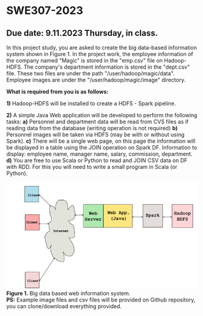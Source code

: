 # SWE307-2023
## Due date: 9.11.2023 Thursday, in class.

In this project study, you are asked to create the big data-based information system shown in Figure 1. In the project work, the employee information of the company named "Magic" is stored in the "emp.csv" file on Hadoop-HDFS. The company's department information is stored in the "dept.csv" file. These two files are under the path "/user/hadoop/magic/data". Employee images are under the "/user/hadoop/magic/image" directory. 

**What is required from you is as follows:**

**1)** Hadoop-HDFS will be installed to create a HDFS - Spark pipeline.

**2)** A simple Java Web application will be developed to perform the following tasks:
	**a)** Personnel and department data will be read from CVS files as if reading data 	from the database (writing operation is not required)
	**b)** Personnel images will be taken via HDFS (may be with or without using Spark).
	**c)** There will be a single web page, on this page the information will be displayed in 	a table using the JOIN operation on Spark DF. Information to display: employee 	name, manager name, salary, commission, department.
	**d)** You are free to use Scala or Python to read and JOIN CSV data on DF with RDD. 	For this you will need to write a small program in Scala (or Python).

![Project architecture.](SWE307-pro1.png)
<br>
**Figure 1.** Big data based web information system.
<br>
**PS:** Example image files and csv files will be provided on Github repository, you can clone/download everything provided. 
